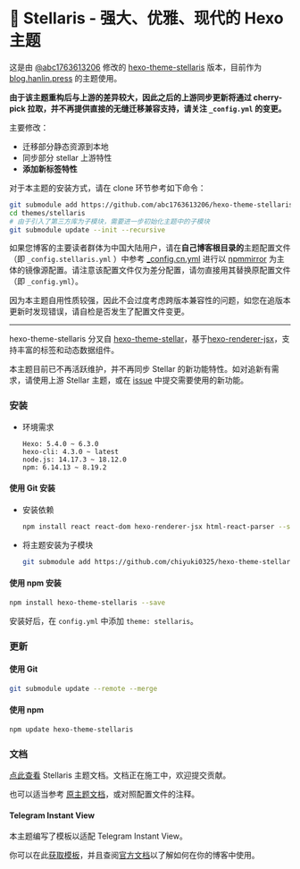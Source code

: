 # 📑 Stellaris - 强大、优雅、现代的 Hexo 主题

这是由 [@abc1763613206](https://github.com/abc1763613206) 修改的 [hexo-theme-stellaris](https://github.com/chiyuki0325/hexo-theme-stellaris) 版本，目前作为 [blog.hanlin.press](https://blog.hanlin.press) 的主题使用。

**由于该主题重构后与上游的差异较大，因此之后的上游同步更新将通过 cherry-pick 拉取，并不再提供直接的无缝迁移兼容支持，请关注 `_config.yml` 的变更。**

主要修改：

- 迁移部分静态资源到本地
- 同步部分 stellar 上游特性
- **添加新标签特性**

对于本主题的安装方式，请在 clone 环节参考如下命令：

```bash
git submodule add https://github.com/abc1763613206/hexo-theme-stellaris.git themes/stellaris
cd themes/stellaris
# 由于引入了第三方库为子模块，需要进一步初始化主题中的子模块
git submodule update --init --recursive
```

如果您博客的主要读者群体为中国大陆用户，请在**自己博客根目录的**主题配置文件（即 `_config.stellaris.yml` ）中参考 [\_config.cn.yml](./_config.cn.yml) 进行以 [npmmirror](https://npmmirror.com) 为主体的镜像源配置。请注意该配置文件仅为差分配置，请勿直接用其替换原配置文件（即 `_config.yml`）。

因为本主题自用性质较强，因此不会过度考虑跨版本兼容性的问题，如您在追版本更新时发现错误，请自检是否发生了配置文件变更。

---

hexo-theme-stellaris 分叉自 [hexo-theme-stellar](https://github.com/xaoxuu/hexo-theme-stellar)，基于[hexo-renderer-jsx](https://github.com/hexojs/hexo-renderer-jsx)，支持丰富的标签和动态数据组件。

本主题目前已不再活跃维护，并不再同步 Stellar 的新功能特性。如对追新有需求，请使用上游 Stellar 主题，或在 [issue](https://github.com/chiyuki0325/hexo-theme-stellaris/issues/6) 中提交需要使用的新功能。

### 安装

- 环境需求
  ```
  Hexo: 5.4.0 ~ 6.3.0
  hexo-cli: 4.3.0 ~ latest
  node.js: 14.17.3 ~ 18.12.0
  npm: 6.14.13 ~ 8.19.2
  ```

#### 使用 Git 安装

- 安装依赖
  ```bash
  npm install react react-dom hexo-renderer-jsx html-react-parser --save
  ```

- 将主题安装为子模块

  ```bash
  git submodule add https://github.com/chiyuki0325/hexo-theme-stellaris.git themes/stellaris
  ```

#### 使用 npm 安装

```bash
npm install hexo-theme-stellaris --save
```

安装好后，在 `config.yml` 中添加 `theme: stellaris`。

### 更新

#### 使用 Git

```bash
git submodule update --remote --merge
```

#### 使用 npm

```bash
npm update hexo-theme-stellaris
```

### 文档

[点此查看](https://blog.chyk.ink/wiki/stellaris/) Stellaris 主题文档。文档正在施工中，欢迎提交贡献。

也可以适当参考 [原主题文档](https://xaoxuu.com/wiki/stellar/)，或对照配置文件的注释。

#### Telegram Instant View

本主题编写了模板以适配 Telegram Instant View。

你可以在此[获取模板](https://blog.chyk.ink/2023/07/15/stellaris-instant-view-template/)，并且查阅[官方文档](https://instantview.telegram.org/)以了解如何在你的博客中使用。
